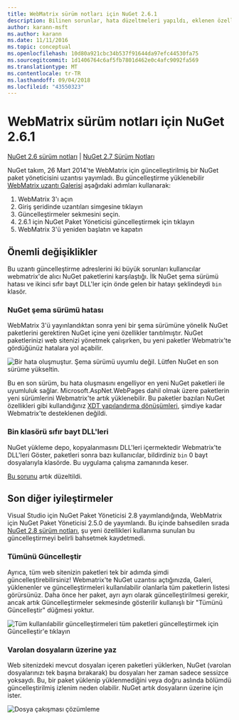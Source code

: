```yaml
---
title: WebMatrix sürüm notları için NuGet 2.6.1
description: Bilinen sorunlar, hata düzeltmeleri yapıldı, eklenen özellikler ve dcr WebMatrix için NuGet 2.6.1 için sürüm notları.
author: karann-msft
ms.author: karann
ms.date: 11/11/2016
ms.topic: conceptual
ms.openlocfilehash: 10d80a921cbc34b537f91644da97efc44530fa75
ms.sourcegitcommit: 1d1406764c6af5fb7801d462e0c4afc9092fa569
ms.translationtype: MT
ms.contentlocale: tr-TR
ms.lasthandoff: 09/04/2018
ms.locfileid: "43550323"
---
```

# <a name="nuget-261-for-webmatrix-release-notes"></a>WebMatrix sürüm notları için NuGet 2.6.1

[NuGet 2.6 sürüm notları](../release-notes/nuget-2.6.md) | [NuGet 2.7 Sürüm Notları](../release-notes/nuget-2.7.md)

NuGet takım, 26 Mart 2014'te WebMatrix için güncelleştirilmiş bir NuGet paket yöneticisini uzantısı yayımladı.  Bu güncelleştirme yüklenebilir [WebMatrix uzantı Galerisi](https://blogs.iis.net/webmatrix/retiring-the-webmatrix-extensions-gallery) aşağıdaki adımları kullanarak:

1. WebMatrix 3'ı açın
1. Giriş şeridinde uzantıları simgesine tıklayın
1. Güncelleştirmeler sekmesini seçin.
1. 2.6.1 için NuGet Paket Yöneticisi güncelleştirmek için tıklayın
1. WebMatrix 3'ü yeniden başlatın ve kapatın

## <a name="notable-changes"></a>Önemli değişiklikler

Bu uzantı güncelleştirme adreslerini iki büyük sorunları kullanıcılar webmatrix'de alıcı NuGet paketlerini karşılaştığı.  İlk NuGet şema sürümü hatası ve ikinci sıfır bayt DLL'ler için önde gelen bir hatayı şeklindeydi `bin` klasör.

### <a name="nuget-schema-version-error"></a>NuGet şema sürümü hatası

WebMatrix 3'ü yayınlandıktan sonra yeni bir şema sürümüne yönelik NuGet paketlerini gerektiren NuGet içine yeni özellikler tanıtılmıştır.  NuGet paketlerinizi web sitenizi yönetmek çalışırken, bu yeni paketler Webmatrix'te gördüğünüz hatalara yol açabilir.

![Bir hata oluşmuştur. Şema sürümü uyumlu değil. Lütfen NuGet en son sürüme yükseltin.](./media/NuGet-2.8/webmatrix-schema-version.png)

Bu en son sürüm, bu hata oluşmasını engelliyor en yeni NuGet paketleri ile uyumluluk sağlar. Microsoft.AspNet.WebPages dahil olmak üzere paketlerin yeni sürümlerini Webmatrix'te artık yüklenebilir.  Bu paketler bazıları NuGet özellikleri gibi kullandığınız [XDT yapılandırma dönüşümleri](../release-notes/nuget-2.6.md#xdt), şimdiye kadar Webmatrix'te desteklenen değildi.

### <a name="zero-byte-dlls-in-bin-folder"></a>Bin klasörü sıfır bayt DLL'leri

NuGet yükleme depo, kopyalanmasını DLL'leri içermektedir Webmatrix'te DLL'leri Göster, paketleri sonra bazı kullanıcılar, bildirdiniz `bin` 0 bayt dosyalarıyla klasörde.  Bu uygulama çalışma zamanında keser.

[Bu sorunu](https://nuget.codeplex.com/workitem/4060) artık düzeltildi.

## <a name="other-recent-improvements"></a>Son diğer iyileştirmeler

Visual Studio için NuGet Paket Yöneticisi 2.8 yayımlandığında, WebMatrix için NuGet Paket Yöneticisi 2.5.0 de yayımlandı.  Bu içinde bahsedilen sırada [NuGet 2.8 sürüm notları](../release-notes/nuget-2.8.md#webmatrix-nuget-client-updates), şu yeni özellikleri kullanıma sunulan bu güncelleştirmeyi belirli bahsetmek kaydetmedi.

### <a name="update-all"></a>Tümünü Güncelleştir

Ayrıca, tüm web sitenizin paketleri tek bir adımda şimdi güncelleştirebilirsiniz!  Webmatrix'te NuGet uzantısı açtığınızda, Galeri, yüklenenler ve güncelleştirmeleri kullanılabilir olanlarla tüm paketlerin listesi görürsünüz.  Daha önce her paket, ayrı ayrı olarak güncelleştirilmesi gerekir, ancak artık Güncelleştirmeler sekmesinde gösterilir kullanışlı bir "Tümünü Güncelleştir" düğmesi yoktur.

![Tüm kullanılabilir güncelleştirmeleri tüm paketleri güncelleştirmek için Güncelleştir'e tıklayın](./media/NuGet-2.8/webmatrix-update-all.png)

### <a name="overwrite-existing-files"></a>Varolan dosyaların üzerine yaz

Web sitenizdeki mevcut dosyaları içeren paketleri yüklerken, NuGet (varolan dosyalarınızı tek başına bırakarak) bu dosyaları her zaman sadece sessizce yoksaydı.  Bu, bir paket yüklenip yüklenmediğini veya doğru aslında bölümdü güncelleştirilmiş izlenim neden olabilir.  NuGet artık dosyaların üzerine için ister.

![Dosya çakışması çözümleme](./media/NuGet-2.8/webmatrix-overwrite-file.png)
